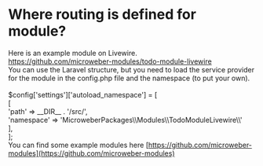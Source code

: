 # Where routing is defined for module?

Here is an example module on Livewire. \
https://github.com/microweber-modules/todo-module-livewire \
You can use the Laravel structure, but you need to load the service provider for the module in the config.php file and the namespace (to put your own).\
\
$config\['settings']\['autoload\_namespace'] = \[\
&#x20;\[ \
'path' => \_\_DIR\_\_ . '/src/', \
'namespace' => 'MicroweberPackages\\\Modules\\\TodoModuleLivewire\\\\' \
], \
]; \
You can find some example modules here [https://github.com/microweber-modules](https://github.com/microweber-modules)

